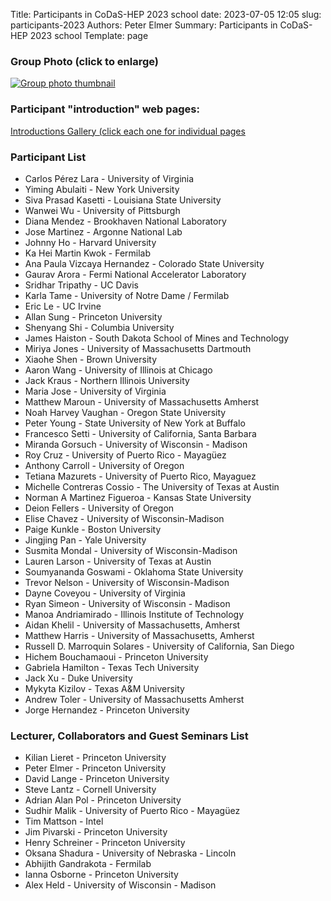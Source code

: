 Title: Participants in CoDaS-HEP 2023 school
date: 2023-07-05 12:05
slug: participants-2023
Authors: Peter Elmer
Summary: Participants in CoDaS-HEP 2023 school
Template: page

### Group Photo (click to enlarge)

[![Group photo thumbnail](/downloads/codas-hep-2023-group-photo-thumbnail.jpg)](/downloads/codas-hep-2023-group-photo.jpg)

### Participant "introduction" web pages:

[Introductions Gallery (click each one for individual pages](https://iris-hep.org/codas-hep.html)

### Participant List

  * Carlos Pérez Lara - University of Virginia
  * Yiming Abulaiti - New York University
  * Siva Prasad Kasetti - Louisiana State University
  * Wanwei Wu - University of Pittsburgh
  * Diana Mendez - Brookhaven National Laboratory
  * Jose Martinez - Argonne National Lab
  * Johnny Ho - Harvard University
  * Ka Hei Martin Kwok - Fermilab
  * Ana Paula Vizcaya Hernandez - Colorado State University
  * Gaurav Arora - Fermi National Accelerator Laboratory
  * Sridhar Tripathy - UC Davis
  * Karla Tame - University of Notre Dame / Fermilab
  * Eric Le - UC Irvine
  * Allan Sung - Princeton University
  * Shenyang Shi - Columbia University
  * James Haiston - South Dakota School of Mines and Technology
  * Miriya Jones - University of Massachusetts Dartmouth
  * Xiaohe Shen - Brown University
  * Aaron Wang - University of Illinois at Chicago
  * Jack Kraus - Northern Illinois University
  * Maria Jose -  University of Virginia
  * Matthew Maroun - University of Massachusetts Amherst
  * Noah Harvey Vaughan - Oregon State University
  * Peter Young - State University of New York at Buffalo
  * Francesco Setti - University of California, Santa Barbara
  * Miranda Gorsuch - University of Wisconsin - Madison
  * Roy Cruz - University of Puerto Rico - Mayagüez
  * Anthony Carroll - University of Oregon
  * Tetiana Mazurets - University of Puerto Rico, Mayaguez
  * Michelle Contreras Cossio - The University of Texas at Austin
  * Norman A Martinez Figueroa - Kansas State University
  * Deion Fellers - University of Oregon
  * Elise Chavez - University of Wisconsin-Madison
  * Paige Kunkle - Boston University
  * Jingjing Pan - Yale University
  * Susmita Mondal - University of Wisconsin-Madison
  * Lauren Larson - University of Texas at Austin
  * Soumyananda Goswami - Oklahoma State University
  * Trevor Nelson - University of Wisconsin-Madison
  * Dayne Coveyou - University of Virginia
  * Ryan Simeon - University of Wisconsin - Madison
  * Manoa Andriamirado - Illinois Institute of Technology
  * Aidan Khelil - University of Massachusetts, Amherst
  * Matthew Harris - University of Massachusetts, Amherst
  * Russell D. Marroquin Solares - University of California, San Diego
  * Hichem Bouchamaoui -  Princeton University 
  * Gabriela Hamilton -  Texas Tech University
  * Jack Xu - Duke University
  * Mykyta Kizilov - Texas A&M University
  * Andrew Toler - University of Massachusetts Amherst
  * Jorge Hernandez - Princeton University 

### Lecturer, Collaborators and Guest Seminars List

  * Kilian Lieret - Princeton University
  * Peter Elmer - Princeton University
  * David Lange - Princeton University
  * Steve Lantz - Cornell University
  * Adrian Alan Pol - Princeton University
  * Sudhir Malik - University of Puerto Rico - Mayagüez
  * Tim Mattson - Intel
  * Jim Pivarski - Princeton University
  * Henry Schreiner - Princeton University
  * Oksana Shadura - University of Nebraska - Lincoln
  * Abhijith Gandrakota - Fermilab
  * Ianna Osborne - Princeton University
  * Alex Held - University of Wisconsin - Madison


